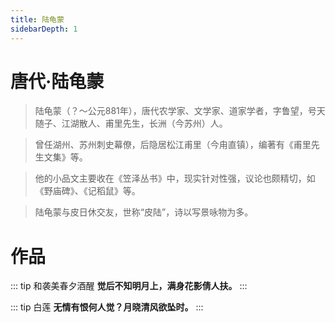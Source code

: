 ```yaml
---
title: 陆龟蒙
sidebarDepth: 1
---
```


# 唐代·陆龟蒙
> 陆龟蒙（？～公元881年），唐代农学家、文学家、道家学者，字鲁望，号天随子、江湖散人、甫里先生，长洲（今苏州）人。

> 曾任湖州、苏州刺史幕僚，后隐居松江甫里（今甪直镇），编著有《甫里先生文集》等。

> 他的小品文主要收在《笠泽丛书》中，现实针对性强，议论也颇精切，如《野庙碑》、《记稻鼠》等。

> 陆龟蒙与皮日休交友，世称“皮陆”，诗以写景咏物为多。

# 作品
::: tip 和袭美春夕酒醒
**觉后不知明月上，满身花影倩人扶。**
:::

::: tip 白莲
**无情有恨何人觉？月晓清风欲坠时。**
:::